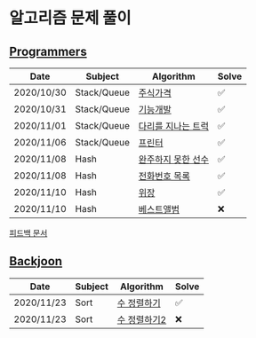 # 알고리즘 문제 풀이

## [Programmers](https://programmers.co.kr/learn/challenges)

| Date       | Subject     | Algorithm                                                    | Solve |
| ---------- | ----------- | ------------------------------------------------------------ | ----- |
| 2020/10/30 | Stack/Queue | [주식가격](https://programmers.co.kr/learn/courses/30/lessons/42584) | ✅     |
| 2020/10/31 | Stack/Queue | [기능개발](https://programmers.co.kr/learn/courses/30/lessons/42586) | ✅     |
| 2020/11/01 | Stack/Queue | [다리를 지나는 트럭](https://programmers.co.kr/learn/courses/30/lessons/42583) | ✅     |
| 2020/11/06 | Stack/Queue | [프린터](https://programmers.co.kr/learn/courses/30/lessons/42587) | ✅     |
| 2020/11/08 | Hash        | [완주하지 못한 선수](https://programmers.co.kr/learn/courses/30/lessons/42576) | ✅     |
| 2020/11/08 | Hash        | [전화번호 목록](https://programmers.co.kr/learn/courses/30/lessons/42577) | ✅     |
| 2020/11/10 | Hash        | [위장](https://programmers.co.kr/learn/courses/30/lessons/42578) | ✅     |
| 2020/11/10 | Hash        | [베스트앨범](https://programmers.co.kr/learn/courses/30/lessons/42579) | ❌     |

[피드백 문서](https://github.com/dj9308/Algorithm/blob/master/document/%ED%94%BC%EB%93%9C%EB%B0%B1%20%EB%B0%8F%20%EC%95%8C%EA%B2%8C%EB%90%9C%20%EA%B2%83.md)

## [Backjoon](https://www.acmicpc.net/)

| Date       | Subject | Algorithm                                            | Solve |
| ---------- | ------- | ---------------------------------------------------- | ----- |
| 2020/11/23 | Sort    | [수 정렬하기](https://www.acmicpc.net/problem/2750)  | ✅     |
| 2020/11/23 | Sort    | [수 정렬하기2](https://www.acmicpc.net/problem/2751) | ❌     |

